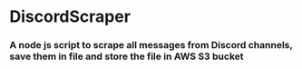 # DiscordScraper

### A node js script to scrape all messages from Discord channels, save them in file and store the file in AWS S3 bucket